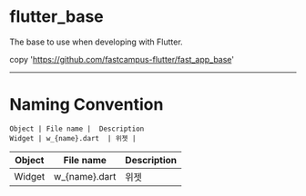 # flutter_base
The base to use when developing with Flutter.

copy 'https://github.com/fastcampus-flutter/fast_app_base'

---

# Naming Convention


    Object | File name |  Description 
    Widget | w_{name}.dart  | 위젯 | 

Object | File name | Description 
--|---|---
Widget | w_{name}.dart  | 위젯 | 
